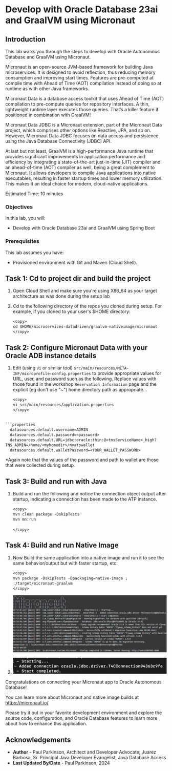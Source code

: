 # Develop with Oracle Database 23ai and GraalVM using Micronaut

## Introduction

This lab walks you through the steps to develop with Oracle Autonomous Database and GraalVM using Micronaut.

Micronaut is an open-source JVM-based framework for building Java microservices. It is designed to avoid reflection, thus reducing memory consumption and improving start times. Features are pre-computed at compile time with Ahead of Time (AOT) compilation instead of doing so at runtime as with other Java frameworks.

Micronaut Data is a database access toolkit that uses Ahead of Time (AOT) compilation to pre-compute queries for repository interfaces. A thin, lightweight runtime layer executes those queries. That’s a killer feature if positioned in combination with GraalVM!

Micronaut Data JDBC is a Micronaut extension, part of the Micronaut Data project, which comprises other options like Reactive, JPA, and so on. However, Micronaut Data JDBC focuses on data access and persistence using the Java Database Connectivity (JDBC) API.

At last but not least, GraalVM is a high-performance Java runtime that provides significant improvements in application performance and efficiency by integrating a state-of-the-art just-in-time (JIT) compiler and an ahead-of-time (AOT) compiler as well, being a great complement to Micronaut.
It allows developers to compile Java applications into native executables, resulting in faster startup times and lower memory utilization. This makes it an ideal choice for modern, cloud-native applications.

Estimated Time: 10 minutes

### Objectives

In this lab, you will:
- Develop with Oracle Database 23ai and GraalVM using Spring Boot

### Prerequisites

This lab assumes you have:
- Provisioned environment with Git and Maven (Cloud Shell).


## Task 1: Cd to project dir and build the project

1. Open Cloud Shell and make sure you're using X86_64 as your target architecture as was done during the setup lab

2. Cd to the following directory of the repos you cloned during setup. For example, if you cloned to your user's $HOME directory:

    ```
    <copy>   
    cd $HOME/microservices-datadriven/graalvm-nativeimage/micronaut
    </copy>
    ``` 

## Task 2: Configure Micronaut Data with your Oracle ADB instance details

1.  Edit (using `vi` or similar tool) `src/main/resources/META-INF/microprofile-config.properties` to provide appropriate values for URL, user, and password such as the following.
    Replace values with those found in the workshop `Reservation Information` page and the explicit (eg don't use "~") home directory path as appropriate...
    ```
    <copy>   
    vi src/main/resources/application.properties
    </copy>
   ```
   
   ```properties
     datasources.default.username=ADMIN
     datasources.default.password=<password>
     datasources.default.URL=jdbc:oracle:thin:@<tnsServiceName>_high?TNS_ADMIN=/home/<myhomedir>/myatpwallet
     datasources.default.walletPassword=<YOUR_WALLET_PASSWORD>
   ```  
    
   *Again note that the values of the password and path to wallet are those that were collected during setup.

## Task 3: Build and run with Java

1. Build and run the following and notice the connection object output after startup, indicating a connection has been made to the ATP instance.

    ```
    <copy>
    mvn clean package -DskipTests
    mvn mn:run
   
    </copy>
    ```

## Task 4: Build and run Native Image

1. Now Build the same application into a native image and run it to see the same behavior/output but with faster startup, etc.

    ```
    <copy>
    mvn package -DskipTests -Dpackaging=native-image ;
    ./target/micronaut-graalvm
    </copy>
    ```


   ![micronaut connection success](images/micronaut-conn-success.png)
 
2. ![micronaut connection success](images/micronautstartup.png)


Congratulations on connecting your Micronaut app to Oracle Autonomous Database!

You can learn more about Micronaut and native image builds at https://micronaut.io/ 

Please try it out in your favorite development environment and explore the source code, configuration, and Oracle Database features to learn more about how to enhance this application.

## Acknowledgements
* **Author** - Paul Parkinson, Architect and Developer Advocate; Juarez Barbosa, Sr. Principal Java Developer Evangelist, Java Database Access
* **Last Updated By/Date** - Paul Parkinson, 2024
